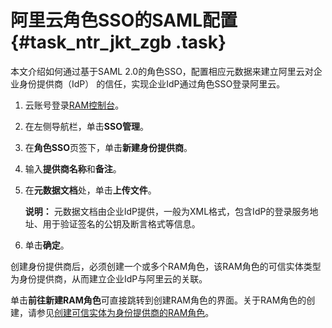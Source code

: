 # 阿里云角色SSO的SAML配置 {#task_ntr_jkt_zgb .task}

本文介绍如何通过基于SAML 2.0的角色SSO，配置相应元数据来建立阿里云对企业身份提供商（IdP） 的信任，实现企业IdP通过角色SSO登录阿里云。

1.  云账号登录[RAM控制台](https://ram.console.aliyun.com/)。
2.  在左侧导航栏，单击**SSO管理**。
3.  在**角色SSO**页签下，单击**新建身份提供商**。
4.  输入**提供商名称**和**备注**。
5.  在**元数据文档**处，单击**上传文件**。 

    **说明：** 元数据文档由企业IdP提供，一般为XML格式，包含IdP的登录服务地址、用于验证签名的公钥及断言格式等信息。

6.  单击**确定**。

创建身份提供商后，必须创建一个或多个RAM角色，该RAM角色的可信实体类型为身份提供商，从而建立企业IdP与阿里云的关联。

单击**前往新建RAM角色**可直接跳转到创建RAM角色的界面。关于RAM角色的创建，请参见[创建可信实体为身份提供商的RAM角色](cn.zh-CN/角色管理/创建RAM角色/创建可信实体为身份提供商的RAM角色.md#)。

